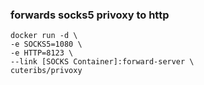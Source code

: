### forwards socks5 privoxy to http
```
docker run -d \
-e SOCKS5=1080 \
-e HTTP=8123 \
--link [SOCKS Container]:forward-server \
cuteribs/privoxy
```
